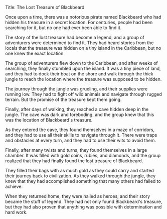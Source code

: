 Title: The Lost Treasure of Blackbeard

Once upon a time, there was a notorious pirate named Blackbeard who had hidden his treasure in a secret location. For centuries, people had been searching for it, but no one had ever been able to find it.

The story of the lost treasure had become a legend, and a group of adventurers were determined to find it. They had heard stories from the locals that the treasure was hidden on a tiny island in the Caribbean, but no one knew the exact location.

The group of adventurers flew down to the Caribbean, and after weeks of searching, they finally stumbled upon the island. It was a tiny piece of land, and they had to dock their boat on the shore and walk through the thick jungle to reach the location where the treasure was supposed to be hidden.

The journey through the jungle was grueling, and their supplies were running low. They had to fight off wild animals and navigate through rugged terrain. But the promise of the treasure kept them going.

Finally, after days of walking, they reached a cave hidden deep in the jungle. The cave was dark and foreboding, and the group knew that this was the location of Blackbeard's treasure.

As they entered the cave, they found themselves in a maze of corridors, and they had to use all their skills to navigate through it. There were traps and obstacles at every turn, and they had to use their wits to avoid them.

Finally, after many twists and turns, they found themselves in a large chamber. It was filled with gold coins, rubies, and diamonds, and the group realized that they had finally found the lost treasure of Blackbeard.

They filled their bags with as much gold as they could carry and started their journey back to civilization. As they walked through the jungle, they knew that they had accomplished something that many others had failed to achieve.

When they returned home, they were hailed as heroes, and their story became the stuff of legend. They had not only found Blackbeard's treasure, but they had also proven that anything was possible with determination and hard work.